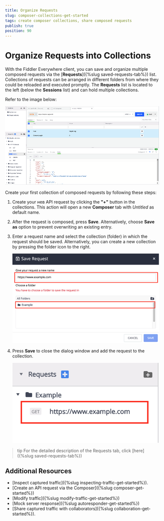 ```yaml
---
title: Organize Requests
slug: composer-collections-get-started
tags: create composer collections, share composed requests
publish: true
position: 90
---
```


# Organize Requests into Collections

With the Fiddler Everywhere client, you can save and organize multiple composed requests via the [**Requests**]({%slug saved-requests-tab%}) list. Collections of requests can be arranged in different folders from where they could be reloaded and executed promptly. The **Requests** list is located to the left (below the **Sessions** list) and can hold multiple collections.

Refer to the image below:

![Requests lists](../images/requests/requests-list.png)

Create your first collection of composed requests by following these steps:

1. Create your нев API request by clicking the **"+"** button in the collections. This action will open a new **Composer** tab with *Untitled* as default name.

2. After the request is composed, press **Save**. Alternatively, choose **Save as** option to prevent overwriting an existing entry.

3. Enter a request name and select the collection (folder) in which the request should be saved. Alternatively, you can create a new collection by pressing the folder icon to the right.

    ![Requests lists](../images/requests/requests-enter-name-and-folder.png)

3. Press **Save** to close the dialog window and add the request to the collection.

    ![Requests lists](../images/requests/requests-created-collection.png)
    
>tip For the detailed description of the Requests tab, click [here]({%slug saved-requests-tab%})

## Additional Resources
 
- [Inspect captured traffic]({%slug inspecting-traffic-get-started%}).
- [Create an API request via the Composer]({%slug composer-get-started%})
- [Modify traffic]({%slug modify-traffic-get-started%})
- [Mock server response]({%slug autoresponder-get-started%})
- [Share captured traffic with collaborators]({%slug collaboration-get-started%}).
